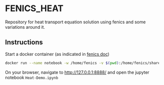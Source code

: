 # FENICS_HEAT

Repository for heat transport equation solution using fenics and some variations around it.

## Instructions

Start a docker container (as indicated in [fenics doc](https://fenics.readthedocs.io/projects/containers/en/latest/jupyter.html))

```bash
docker run --name notebook -w /home/fenics -v $(pwd):/home/fenics/shared -d -p 127.0.0.1:8888:8888 quay.io/fenicsproject/stable 'jupyter-notebook --ip=0.0.0.0'
```

On your browser, navigate to http://127.0.0.1:8888/ and open the jupyter notebook `Heat-Demo.ipynb`


